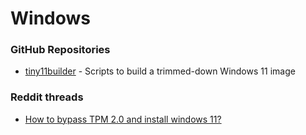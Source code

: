 # Windows

### GitHub Repositories

* [tiny11builder](https://github.com/ntdevlabs/tiny11builder) - Scripts to build a trimmed-down Windows 11 image

### Reddit threads

* [How to bypass TPM 2.0 and install windows 11?](https://www.reddit.com/r/Windows11/comments/twvc2i/how_to_bypass_tpm_20_and_install_windows_11/)
